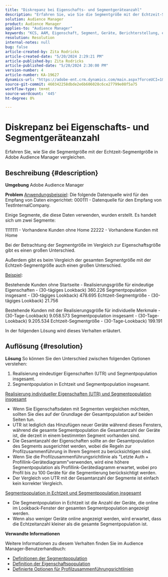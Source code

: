 ```yaml
---
title: "Diskrepanz bei Eigenschafts- und Segmentgeräteanzahl"
description: "Erfahren Sie, wie Sie die Segmentgröße mit der Echtzeit-Segmentgröße in Adobe Audience Manager vergleichen."
solution: Audience Manager
product: Audience Manager
applies-to: "Audience Manager"
keywords: "KCS, AAM, Eigenschaft, Segment, Geräte, Berichterstellung, eindeutige Eigenschaftsrealisierungen, Segmentpopulation insgesamt, Segmentpopulation in Echtzeit, Gesamtanzahl der Eigenschaften, Best Practice, Diskrepanz, Eigenschaft versus Segmentgeräteanzahl, Adobe Audience Manager"
resolution: Resolution
internal-notes: null
bug: false
article-created-by: Zita Rodricks
article-created-date: "5/20/2024 2:29:21 PM"
article-published-by: Zita Rodricks
article-published-date: "5/20/2024 2:30:00 PM"
version-number: 4
article-number: KA-19627
dynamics-url: "https://adobe-ent.crm.dynamics.com/main.aspx?forceUCI=1&pagetype=entityrecord&etn=knowledgearticle&id=6c329356-b516-ef11-9f8a-6045bd006b25"
source-git-commit: 460342258dbde2e6b606028c6ce27799e08f5a75
workflow-type: tm+mt
source-wordcount: '445'
ht-degree: 0%

---
```


# Diskrepanz bei Eigenschafts- und Segmentgeräteanzahl


Erfahren Sie, wie Sie die Segmentgröße mit der Echtzeit-Segmentgröße in Adobe Audience Manager vergleichen.

## Beschreibung {#description}


<b>Umgebung</b>
Adobe Audience Manager

<b>Problem</b>
<u>Anwendungsbeispiel</u>: Die folgende Datenquelle wird für den Empfang von Daten eingerichtet: 000111 - Datenquelle für den Empfang von TestInternalCompany.

Einige Segmente, die diese Daten verwenden, wurden erstellt. Es handelt sich um zwei Segmente:

1111111 - Vorhandene Kunden ohne Home 22222 - Vorhandene Kunden mit Home

Bei der Betrachtung der Segmentgröße im Vergleich zur Eigenschaftsgröße gibt es einen großen Unterschied.

Außerdem gibt es beim Vergleich der gesamten Segmentgröße mit der Echtzeit-Segmentgröße auch einen großen Unterschied.

<u>Beispiel</u>:

Bestehende Kunden ohne Startseite - Realisierungsgröße für eindeutige Eigenschaften - (30-tägiges Lookback) 360.226 Segmentpopulation insgesamt - (30-tägiges Lookback) 478.695 Echtzeit-Segmentgröße - (30-tägiges Lookback) 21.756

Bestehende Kunden mit der Realisierungsgröße für individuelle Merkmale - (30-Tage-Lookback) 9.058.573 Segmentpopulation insgesamt - (30-Tage-Lookback) 9.205.534 Echtzeit-Segmentgröße - (30-Tage-Lookback) 199.191



In der folgenden Lösung wird dieses Verhalten erläutert.


## Auflösung {#resolution}


<b>Lösung</b>
So können Sie den Unterschied zwischen folgenden Optionen verstehen:
1. Realisierung eindeutiger Eigenschaften (UTR) und Segmentpopulation insgesamt.
2. Segmentpopulation in Echtzeit und Segmentpopulation insgesamt.



<u>Realisierung individueller Eigenschaften (UTR) und Segmentpopulation insgesamt</u>

- Wenn Sie Eigenschaftsdaten mit Segmenten vergleichen möchten, sollten Sie dies auf der Grundlage der Gesamtpopulation auf beiden Seiten tun.
- UTR ist lediglich das Hinzufügen neuer Geräte während dieses Fensters, während die gesamte Segmentpopulation die Gesamtanzahl der Geräte ist, die derzeit in einem bestimmten Segment vorhanden sind.
- Die Gesamtanzahl der Eigenschaften sollte an der Gesamtpopulation des Segments ausgerichtet werden, wobei die Regeln zur Profilzusammenführung in Ihrem Segment zu berücksichtigen sind.
- Wenn Sie die Profilzusammenführungsrichtlinie als &quot;Letzte Auth + Profillink-Gerätediagramm&quot;verwenden, wird eine höhere Segmentpopulation als Profillink-Gerätediagramm erwartet, wobei pro Profil bis zu 100 Geräte für die Segmentierung berücksichtigt werden.
- Der Vergleich von UTR mit der Gesamtanzahl der Segmente ist einfach kein korrekter Vergleich.




<u>Segmentpopulation in Echtzeit und Segmentpopulation insgesamt</u>

- Die Segmentpopulation in Echtzeit ist die Anzahl der Geräte, die online im Lookback-Fenster der gesamten Segmentpopulation angezeigt werden.
- Wenn also weniger Geräte online angezeigt werden, wird erwartet, dass die Echtzeitanzahl kleiner als die gesamte Segmentpopulation ist.




<b>Verwandte Informationen</b>

Weitere Informationen zu diesem Verhalten finden Sie im Audience Manager-Benutzerhandbuch:

- [Definitionen der Segmentpopulation](https://experienceleague.adobe.com/docs/audience-manager/user-guide/features/segments/segment-builder-data.html?lang=en)
- [Definition der Eigenschaftspopulation](https://experienceleague.adobe.com/docs/audience-manager/user-guide/features/traits/trait-details-page.html?lang=de)
- [Definierte Optionen für Profilzusammenführungsrichtlinien](https://experienceleague.adobe.com/docs/audience-manager/user-guide/features/profile-merge-rules/merge-rule-definitions.html?lang=en)

